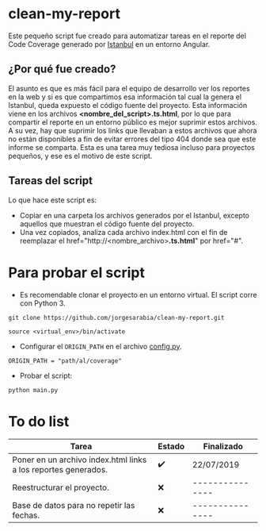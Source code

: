 # clean-my-report
Este pequeño script fue creado para automatizar tareas en el reporte del Code Coverage generado por [Istanbul](https://istanbul.js.org/) en un entorno Angular.

## ¿Por qué fue creado?
El asunto es que es más fácil para el equipo de desarrollo ver los reportes en la web y si es que compartimos esa 
información tal cual la genera el Istanbul, queda expuesto el código fuente del proyecto. 
Esta información viene en los archivos **<nombre_del_script>.ts.html**, por lo que para compartir el reporte 
en un entorno público es mejor suprimir estos archivos.
A su vez, hay que suprimir los links que llevaban a estos archivos que ahora no están disponibles a fin de evitar errores del tipo 404 donde sea que este informe se comparta.
Esta es una tarea muy tediosa incluso para proyectos pequeños, y ese es el motivo de este script.

## Tareas del script
Lo que hace este script es: 
- Copiar en una carpeta los archivos generados por el Istanbul, excepto aquellos que
muestran el código fuente del proyecto.
- Una vez copiados, analiza cada archivo index.html con el fin de reemplazar el href="http://<nombre_archivo>**.ts.html**" por href="#".

# Para probar el script
- Es recomendable clonar el proyecto en un entorno virtual. El script corre con Python 3.

`git clone https://github.com/jorgesarabia/clean-my-report.git`

`source <virtual_env>/bin/activate`

- Configurar el `ORIGIN_PATH` en el archivo [config.py](https://github.com/jorgesarabia/clean-my-report/blob/master/config.py).

`ORIGIN_PATH = "path/al/coverage"`

- Probar el script:

`python main.py`

# To do list
| Tarea           | Estado | Finalizado |
|----------------|---------------|---------------|
| Poner en un archivo index.html links a los reportes generados. | :heavy_check_mark: | 22/07/2019 |
| Reestructurar el proyecto. | :x: | --------------- |
| Base de datos para no repetir las fechas. | :x: | --------------- |